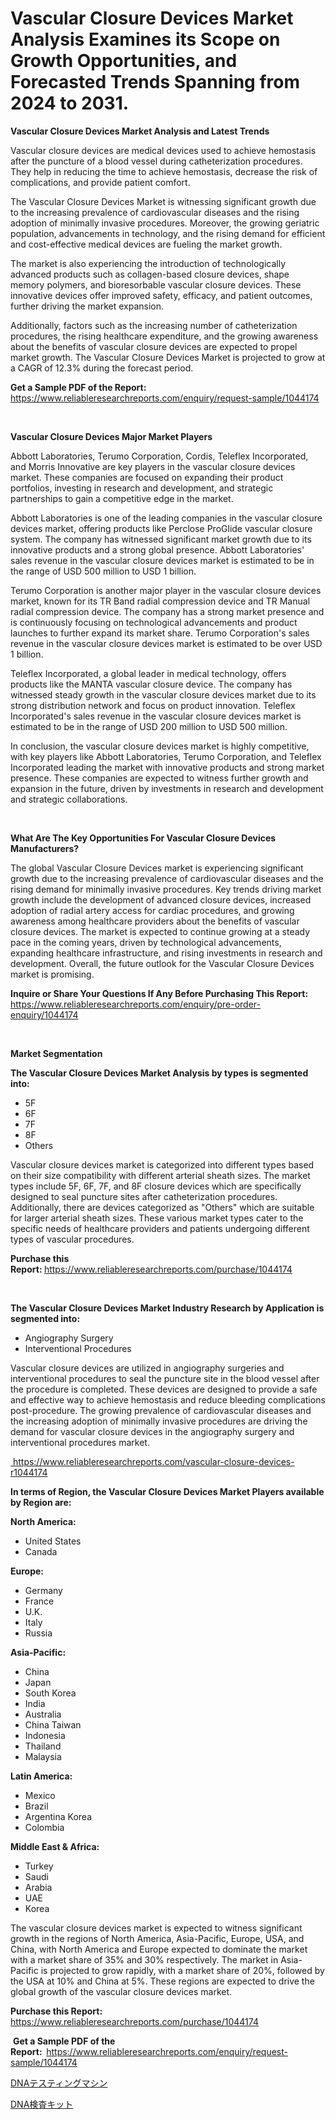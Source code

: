 <p><h1>Vascular Closure Devices Market Analysis Examines its Scope on Growth Opportunities, and Forecasted Trends Spanning from 2024 to 2031.</h1></p><p><strong>Vascular Closure Devices Market Analysis and Latest Trends</strong></p>
<p><p>Vascular closure devices are medical devices used to achieve hemostasis after the puncture of a blood vessel during catheterization procedures. They help in reducing the time to achieve hemostasis, decrease the risk of complications, and provide patient comfort.</p><p>The Vascular Closure Devices Market is witnessing significant growth due to the increasing prevalence of cardiovascular diseases and the rising adoption of minimally invasive procedures. Moreover, the growing geriatric population, advancements in technology, and the rising demand for efficient and cost-effective medical devices are fueling the market growth.</p><p>The market is also experiencing the introduction of technologically advanced products such as collagen-based closure devices, shape memory polymers, and bioresorbable vascular closure devices. These innovative devices offer improved safety, efficacy, and patient outcomes, further driving the market expansion.</p><p>Additionally, factors such as the increasing number of catheterization procedures, the rising healthcare expenditure, and the growing awareness about the benefits of vascular closure devices are expected to propel market growth. The Vascular Closure Devices Market is projected to grow at a CAGR of 12.3% during the forecast period.</p></p>
<p><strong>Get a Sample PDF of the Report:&nbsp;</strong> <a href="https://www.reliableresearchreports.com/enquiry/request-sample/1044174">https://www.reliableresearchreports.com/enquiry/request-sample/1044174</a></p>
<p>&nbsp;</p>
<p><strong>Vascular Closure Devices Major Market Players</strong></p>
<p><p>Abbott Laboratories, Terumo Corporation, Cordis, Teleflex Incorporated, and Morris Innovative are key players in the vascular closure devices market. These companies are focused on expanding their product portfolios, investing in research and development, and strategic partnerships to gain a competitive edge in the market.</p><p>Abbott Laboratories is one of the leading companies in the vascular closure devices market, offering products like Perclose ProGlide vascular closure system. The company has witnessed significant market growth due to its innovative products and a strong global presence. Abbott Laboratories' sales revenue in the vascular closure devices market is estimated to be in the range of USD 500 million to USD 1 billion.</p><p>Terumo Corporation is another major player in the vascular closure devices market, known for its TR Band radial compression device and TR Manual radial compression device. The company has a strong market presence and is continuously focusing on technological advancements and product launches to further expand its market share. Terumo Corporation's sales revenue in the vascular closure devices market is estimated to be over USD 1 billion.</p><p>Teleflex Incorporated, a global leader in medical technology, offers products like the MANTA vascular closure device. The company has witnessed steady growth in the vascular closure devices market due to its strong distribution network and focus on product innovation. Teleflex Incorporated's sales revenue in the vascular closure devices market is estimated to be in the range of USD 200 million to USD 500 million.</p><p>In conclusion, the vascular closure devices market is highly competitive, with key players like Abbott Laboratories, Terumo Corporation, and Teleflex Incorporated leading the market with innovative products and strong market presence. These companies are expected to witness further growth and expansion in the future, driven by investments in research and development and strategic collaborations.</p></p>
<p>&nbsp;</p>
<p><strong>What Are The Key Opportunities For Vascular Closure Devices Manufacturers?</strong></p>
<p><p>The global Vascular Closure Devices market is experiencing significant growth due to the increasing prevalence of cardiovascular diseases and the rising demand for minimally invasive procedures. Key trends driving market growth include the development of advanced closure devices, increased adoption of radial artery access for cardiac procedures, and growing awareness among healthcare providers about the benefits of vascular closure devices. The market is expected to continue growing at a steady pace in the coming years, driven by technological advancements, expanding healthcare infrastructure, and rising investments in research and development. Overall, the future outlook for the Vascular Closure Devices market is promising.</p></p>
<p><strong>Inquire or Share Your Questions If Any Before Purchasing This Report:</strong> <a href="https://www.reliableresearchreports.com/enquiry/pre-order-enquiry/1044174">https://www.reliableresearchreports.com/enquiry/pre-order-enquiry/1044174</a></p>
<p>&nbsp;</p>
<p><strong>Market Segmentation</strong></p>
<p><strong>The Vascular Closure Devices Market Analysis by types is segmented into:</strong></p>
<p><ul><li>5F</li><li>6F</li><li>7F</li><li>8F</li><li>Others</li></ul></p>
<p><p>Vascular closure devices market is categorized into different types based on their size compatibility with different arterial sheath sizes. The market types include 5F, 6F, 7F, and 8F closure devices which are specifically designed to seal puncture sites after catheterization procedures. Additionally, there are devices categorized as "Others" which are suitable for larger arterial sheath sizes. These various market types cater to the specific needs of healthcare providers and patients undergoing different types of vascular procedures.</p></p>
<p><strong>Purchase this Report:&nbsp;</strong><a href="https://www.reliableresearchreports.com/purchase/1044174">https://www.reliableresearchreports.com/purchase/1044174</a></p>
<p>&nbsp;</p>
<p><strong>The Vascular Closure Devices Market Industry Research by Application is segmented into:</strong></p>
<p><ul><li>Angiography Surgery</li><li>Interventional Procedures</li></ul></p>
<p><p>Vascular closure devices are utilized in angiography surgeries and interventional procedures to seal the puncture site in the blood vessel after the procedure is completed. These devices are designed to provide a safe and effective way to achieve hemostasis and reduce bleeding complications post-procedure. The growing prevalence of cardiovascular diseases and the increasing adoption of minimally invasive procedures are driving the demand for vascular closure devices in the angiography surgery and interventional procedures market.</p></p>
<p><a href="https://www.reliableresearchreports.com/vascular-closure-devices-r1044174">&nbsp;https://www.reliableresearchreports.com/vascular-closure-devices-r1044174</a></p>
<p><strong>In terms of Region, the Vascular Closure Devices Market Players available by Region are:</strong></p>
<p>
    <p> <strong> North America: </strong>
        <ul>
            <li>United States</li>
            <li>Canada</li>
        </ul>
        </p> 
    <p> <strong> Europe: </strong>
        <ul>
            <li>Germany</li>
            <li>France</li>
            <li>U.K.</li>
            <li>Italy</li>
            <li>Russia</li>
        </ul>
        </p> 
    <p> <strong> Asia-Pacific: </strong>
        <ul>
            <li>China</li>
            <li>Japan</li>
            <li>South Korea</li>
            <li>India</li>
            <li>Australia</li>
            <li>China Taiwan</li>
            <li>Indonesia</li>
            <li>Thailand</li>
            <li>Malaysia</li>
        </ul>
        </p> 
    <p> <strong> Latin America: </strong>
        <ul>
            <li>Mexico</li>
            <li>Brazil</li>
            <li>Argentina Korea</li>
            <li>Colombia</li>
        </ul>
        </p> 
    <p> <strong> Middle East & Africa: </strong>
        <ul>
            <li>Turkey</li>
            <li>Saudi</li>
            <li>Arabia</li>
            <li>UAE</li>
            <li>Korea</li>
        </ul>
    </p>
    </p>
<p><p>The vascular closure devices market is expected to witness significant growth in the regions of North America, Asia-Pacific, Europe, USA, and China, with North America and Europe expected to dominate the market with a market share of 35% and 30% respectively. The market in Asia-Pacific is projected to grow rapidly, with a market share of 20%, followed by the USA at 10% and China at 5%. These regions are expected to drive the global growth of the vascular closure devices market.</p></p>
<p><strong>Purchase this Report: </strong><a href="https://www.reliableresearchreports.com/purchase/1044174">https://www.reliableresearchreports.com/purchase/1044174</a></p>
<p>&nbsp;<strong>Get a Sample PDF of the Report:&nbsp;&nbsp;</strong><a href="https://www.reliableresearchreports.com/enquiry/request-sample/1044174">https://www.reliableresearchreports.com/enquiry/request-sample/1044174</a></p>
<p><strong></strong></p>
<p><p><a href="https://github.com/RaeJenkins1952/Market-Research-Report-List-1/blob/main/175759649401.md">DNAテスティングマシン</a></p><p><a href="https://github.com/andrade7361/Market-Research-Report-List-1/blob/main/684731349400.md">DNA検査キット</a></p></p>
